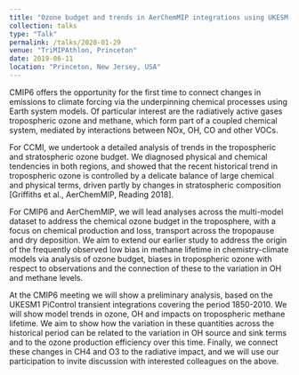 ```yaml
---
title: "Ozone budget and trends in AerChemMIP integrations using UKESM-1"
collection: talks
type: "Talk"
permalink: /talks/2020-01-29
venue: "TriMIPAthlon, Princeton"
date: 2019-06-11
location: "Princeton, New Jersey, USA"
---
```


CMIP6 offers the opportunity for the first time to connect changes in emissions to climate forcing via the underpinning chemical processes using Earth system models.  Of particular interest are the radiatively active gases tropospheric ozone and methane, which form part of a coupled chemical system, mediated by interactions between NOx, OH, CO and other VOCs.

For CCMI, we undertook a detailed analysis of trends in the tropospheric and stratospheric ozone budget.  We diagnosed physical and chemical tendencies in both regions, and showed that the recent historical trend in tropospheric ozone is controlled by a delicate balance of large chemical and physical terms, driven partly by changes in stratospheric composition [Griffiths et al., AerChemMIP, Reading 2018].  

For CMIP6 and AerChemMIP, we will lead analyses across the multi-model dataset to address the chemical ozone budget in the troposphere, with a focus on chemical production and loss, transport across the tropopause and dry deposition.  We aim to extend our earlier study to address the origin of the frequently observed low bias in methane lifetime in chemistry-climate models via analysis of ozone budget, biases in tropospheric ozone with respect to observations and the connection of these to the variation in OH and methane levels.

At the CMIP6 meeting we will show a preliminary analysis, based on the UKESM1 PiControl transient integrations covering the period 1850-2010.  We will show model trends in ozone, OH and impacts on tropospheric methane lifetime.  We aim to show how the variation in these quantities across the historical period can be related to the variation in OH source and sink terms and to the ozone production efficiency over this time.  Finally, we connect these changes in CH4 and O3 to the radiative impact, and we will use our participation to invite discussion with interested colleagues on the above.  
